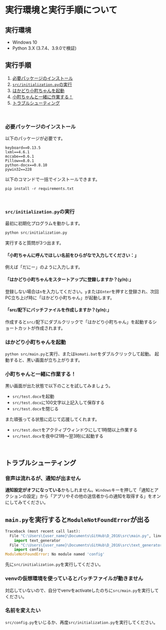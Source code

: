 # 実行環境と実行手順について

## 実行環境

- Windows 10
- Python 3.X (3.7.4、3.9.0で検証)



## 実行手順

1. [必要パッケージのインストール](#必要パッケージのインストール)
1. [`src/initialization.py`の実行](#`src/initialization.py`の実行)
1. [はかどり小町ちゃんを起動](#はかどり小町ちゃんを起動)
1. [小町ちゃんと一緒に作業する！](#小町ちゃんと一緒に作業する！)
1. [トラブルシューティング](#トラブルシューティング)
<br>


### 必要パッケージのインストール

以下のパッケージが必要です。
```
keyboard==0.13.5
lxml==4.6.1
mccabe==0.6.1
Pillow==8.0.1
python-docx==0.8.10
pywin32==228
```

以下のコマンドで一括でインストールできます。

```
pip install -r requirements.txt
```
<br>


### `src/initialization.py`の実行

最初に初期化プログラムを動かします。

```python
python src/initialization.py
```

実行すると質問が3つ出ます。

#### 「小町ちゃんに呼んでほしい名前をひらがなで入力してください：」

例えば「だにー」のように入力します。

#### 「はかどり小町ちゃんをスタートアップに登録しますか？(y/n):」

登録しない場合は`n`を入力してください。`y`または`Enter`を押すと登録され、次回PC立ち上げ時に「はかどり小町ちゃん」が起動します。

#### 「src/配下にバッチファイルを作成しますか？(y/n):」

作成すると`src/`配下にダブルクリックで「はかどり小町ちゃん」を起動するショートカットが作成されます。
<br>


###  はかどり小町ちゃんを起動

`python src/main.py`と実行、または`komati.bat`をダブルクリックして起動。
起動すると、黒い画面が立ち上がります。
<br>


### 小町ちゃんと一緒に作業する！

黒い画面が出た状態で以下のことを試してみましょう。

- `src/test.docx`を起動
- `src/test.docx`に100文字以上記入して保存する
- `src/test.docx`を閉じる

また頑張ってる状態に応じて応援してくれます。

- `src/test.doct`をアクティブウィンドウにして1時間以上作業する
- `src/test.docx`を夜中(21時～翌3時)に起動する
<br>


## トラブルシューティング

### 音声は流れるが、通知が出ません

**通知設定がオフになっている**かもしれません。`Windows`キーを押して「通知とアクションの設定」から「アプリやその他の送信者からの通知を取得する」をオンにしてみてください。
<br>


## `main.py`を実行すると`ModuleNotFoundError`が出る

```python
Traceback (most recent call last):
  File "C:\Users\{user_name}\Documents\GitHub\D_2016\src\main.py", line 9, in <module>
    import text_generator
  File "C:\Users\{user_name}\Documents\GitHub\D_2016\src\text_generator.py", line 4, in <module>
    import config
ModuleNotFoundError: No module named 'config'
```

先に`src/initialization.py`を実行してください。
<br>


### venvの仮想環境を使っているとバッチファイルが動きません

対応していないので、自分でvenvをactivateしたのちに`src/main.py`を実行してください。
<br>


### 名前を変えたい

`src/config.py`をいじるか、再度`src/initialization.py`を実行してください。
<br>
